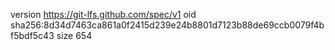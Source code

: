 version https://git-lfs.github.com/spec/v1
oid sha256:8d34d7463ca861a0f2415d239e24b8801d7123b88de69ccb0079f4bf5bdf5c43
size 654
